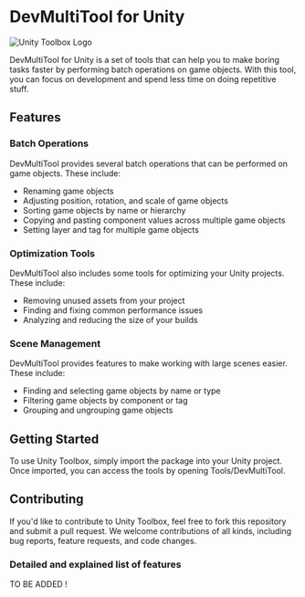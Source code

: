 # DevMultiTool for Unity

![Unity Toolbox Logo]([https://example.com/images/unity-toolbox-logo.png](https://beeimg.com/images/h53473132103.png))

DevMultiTool for Unity is a set of tools that can help you to make boring tasks faster by performing batch operations on game objects. With this tool, you can focus on development and spend less time on doing repetitive stuff.

## Features

### Batch Operations

DevMultiTool provides several batch operations that can be performed on game objects. These include:

- Renaming game objects
- Adjusting position, rotation, and scale of game objects
- Sorting game objects by name or hierarchy
- Copying and pasting component values across multiple game objects
- Setting layer and tag for multiple game objects

### Optimization Tools

DevMultiTool also includes some tools for optimizing your Unity projects. These include:

- Removing unused assets from your project
- Finding and fixing common performance issues
- Analyzing and reducing the size of your builds

### Scene Management

DevMultiTool provides features to make working with large scenes easier. These include:

- Finding and selecting game objects by name or type
- Filtering game objects by component or tag
- Grouping and ungrouping game objects

## Getting Started

To use Unity Toolbox, simply import the package into your Unity project. Once imported, you can access the tools by opening Tools/DevMultiTool.

## Contributing

If you'd like to contribute to Unity Toolbox, feel free to fork this repository and submit a pull request. We welcome contributions of all kinds, including bug reports, feature requests, and code changes.

### Detailed and explained list of features

TO BE ADDED !

